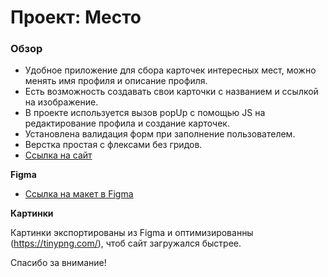 # Проект: Место

### Обзор

* Удобное приложение для сбора карточек интересных мест, можно менять имя профиля и описание профиля. 
* Есть возможность создавать свои карточки с названием и ссылкой на изображение.
* В проекте используется вызов popUp с помощью JS на редактирование профила и создание карточек. 
* Установлена валидация форм при заполнение пользователем.
* Верстка простая с флексами без гридов.
* [Ссылка на сайт](https://dedhoce.github.io/mesto/)


**Figma**

* [Ссылка на макет в Figma](https://www.figma.com/file/2cn9N9jSkmxD84oJik7xL7/JavaScript.-Sprint-4?node-id=0%3A1)

**Картинки**

Картинки экспортированы из Figma и оптимизированны (https://tinypng.com/), чтоб сайт загружался быстрее.


Спасибо за внимание!
